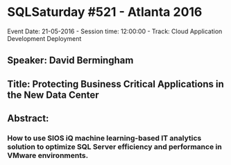 # SQLSaturday #521 - Atlanta 2016
Event Date: 21-05-2016 - Session time: 12:00:00 - Track: Cloud Application Development  Deployment
## Speaker: David Bermingham
## Title: Protecting Business Critical Applications in the New Data Center
## Abstract:
### How to use SIOS iQ machine learning-based IT analytics solution to optimize SQL Server efficiency and performance in VMware environments. 
